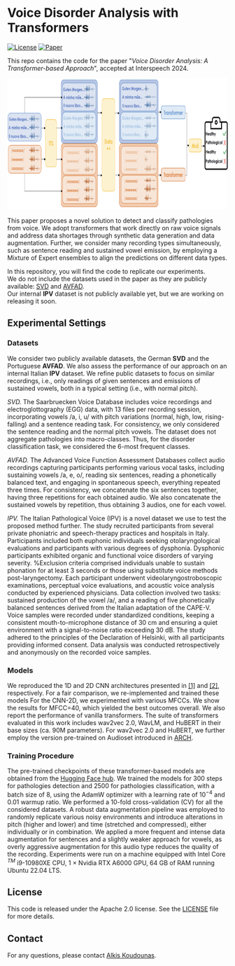 # Voice Disorder Analysis with Transformers

[![License](https://img.shields.io/badge/License-Apache%202.0-red.svg)](LICENSE) 
[![Paper](https://img.shields.io/badge/Paper-Interspeech%202024-blue)](https://www.interspeech2024.org/)

This repo contains the code for the paper "*Voice Disorder Analysis: A Transformer-based Approach*", accepted at Interspeech 2024.

<p align="center">
  <img src="images/schema.png" width="900" height="300">
</p>

This paper proposes a novel solution to detect and classify pathologies from voice. We adopt transformers that work directly on raw voice signals and address data shortages through synthetic data generation and data augmentation. Further, we consider many recording types simultaneously, such as sentence reading and sustained vowel emission, by employing a Mixture of Expert ensembles to align the predictions on different data types.

In this repository, you will find the code to replicate our experiments.  
We do not include the datasets used in the paper as they are publicly available: [SVD](https://stimmdb.coli.uni-saarland.de/) and [AVFAD](https://www.intechopen.com/chapters/55960).  
Our internal **IPV** dataset is not publicly available yet, but we are working on releasing it soon.

## Experimental Settings 

### Datasets 
We consider two publicly available datasets, the German **SVD** and the Portuguese **AVFAD**. We also assess the performance of our approach on an internal Italian **IPV** dataset. 
We refine public datasets to focus on similar recordings, i.e., only readings of given sentences and emissions of sustained vowels, both in a typical setting (i.e., with normal pitch).

*SVD.* The Saarbruecken Voice Database includes voice recordings and electroglottography (EGG) data, with 13 files per recording session, incorporating vowels /a, i, u/ with pitch variations (normal, high, low, rising-falling) and a sentence reading task. For consistency, we only considered the sentence reading and the normal pitch vowels.
The dataset does not aggregate pathologies into macro-classes. Thus, for the disorder classification task, we considered the 6-most frequent classes.

*AVFAD.* The Advanced Voice Function Assessment Databases collect audio recordings capturing participants performing various vocal tasks, including sustaining vowels /a, e, o/, reading six sentences, reading a phonetically balanced text, and engaging in spontaneous speech, everything repeated three times. For consistency, we concatenate the six sentences together, having three repetitions for each obtained audio. We also concatenate the sustained vowels by repetition, thus obtaining 3 audios, one for each vowel.

*IPV.* The Italian Pathological Voice (IPV) is a novel dataset we use to test the proposed method further. The study recruited participants from several private phoniatric and speech-therapy practices and hospitals in Italy. Participants included both euphonic individuals seeking otolaryngological evaluations and participants with various degrees of dysphonia. Dysphonic participants exhibited organic and functional voice disorders of varying severity. %Exclusion criteria comprised individuals unable to sustain phonation for at least 3 seconds or those using substitute voice methods post-laryngectomy. Each participant underwent videolaryngostroboscopic examinations, perceptual voice evaluations, and acoustic voice analysis conducted by experienced physicians. Data collection involved two tasks: sustained production of the vowel /a/, and a reading of five phonetically balanced sentences derived from the Italian adaptation of the CAPE-V.
Voice samples were recorded under standardized conditions, keeping a consistent mouth-to-microphone distance of 30 cm and ensuring a quiet environment with a signal-to-noise ratio exceeding 30 dB. 
The study adhered to the principles of the Declaration of Helsinki, with all participants providing informed consent. Data analysis was conducted retrospectively and anonymously on the recorded voice samples.


### Models
We reproduced the 1D and 2D CNN architectures presented in [[1]](https://www.sciencedirect.com/science/article/pii/S2666990022000258) and [[2]](https://www.nature.com/articles/s41598-023-34461-9), respectively. For a fair comparison, we re-implemented and trained these models
For the CNN-2D, we experimented with various MFCCs. We show the results for MFCC=40, which yielded the best outcomes overall. 
We also report the performance of vanilla transformers. 
The suite of transformers evaluated in this work includes wav2vec 2.0, WavLM, and HuBERT in their base sizes (ca. 90M parameters). 
For wav2vec 2.0 and HuBERT, we further employ the version pre-trained on Audioset introduced in [ARCH](https://github.com/MorenoLaQuatra/ARCH).

### Training Procedure
The pre-trained checkpoints of these transformer-based models are obtained from the [Hugging Face hub](https://huggingface.co/models). We trained the models for $300$ steps for pathologies detection and $2500$ for pathologies classification, with a batch size of $8$, using the AdamW optimizer with a learning rate of $10^{-4}$ and $0.01$ warmup ratio.
We performed a $10$-fold cross-validation (CV) for all the considered datasets. 
A robust data augmentation pipeline was employed to randomly replicate various noisy environments and introduce alterations in pitch (higher and lower) and time (stretched and compressed), either individually or in combination. We applied a more frequent and intense data augmentation for sentences and a slightly weaker approach for vowels, as overly aggressive augmentation for this audio type reduces the quality of the recording.
Experiments were run on a machine equipped with Intel Core $^{TM}$ i9-10980XE CPU, $1$ $\times$ Nvidia RTX A6000 GPU, $64$ GB of RAM running Ubuntu $22.04$ LTS. 

## License
This code is released under the Apache 2.0 license. See the [LICENSE](LICENSE) file for more details.

## Contact
For any questions, please contact [Alkis Koudounas](mailto:alkis.koudounas@polito.it).
